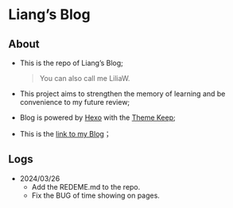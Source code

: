 # Liang’s Blog

## About

+ This is the repo of Liang’s Blog;

  > You can also call me LiliaW.

+ This project aims to strengthen the memory of learning and be convenience to my future review;

+ Blog is powered by [Hexo](https://hexo.io/zh-cn/) with the [Theme Keep](https://github.com/XPoet/hexo-theme-keep?tab=readme-ov-file);

+ This is the [link to my Blog](https://www.liliaw.com)；

## Logs

+ 2024/03/26	
  + Add the REDEME.md to the repo. 
  + Fix the BUG of time showing on pages.